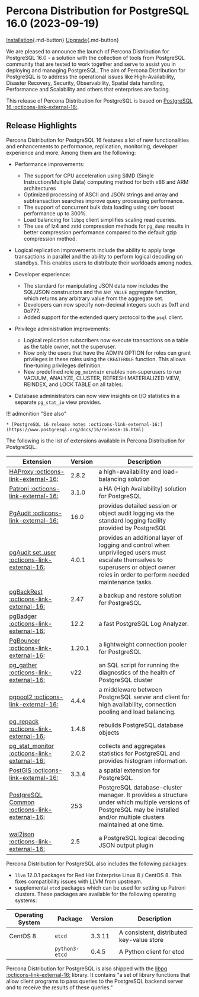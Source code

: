 # Percona Distribution for PostgreSQL 16.0 (2023-09-19)

[Installation](installing.md){.md-button}
[Upgrade](major-upgrade.md){.md-button}
 

We are pleased to announce the launch of Percona Distribution for PostgreSQL 16.0 - a solution with the collection of tools from PostgreSQL community that are tested to work together and serve to assist you in deploying and managing PostgreSQL. The aim of Percona Distribution for PostgreSQL is to address the operational issues like High-Availability, Disaster Recovery, Security, Observability, Spatial data handling, Performance and Scalability and others that enterprises are facing.

This release of Percona Distribution for PostgreSQL is based on [PostgreSQL 16 :octicons-link-external-16:](https://www.postgresql.org/docs/16/release-16.html). 

## Release Highlights

Percona Distribution for PostgreSQL 16 features a lot of new functionalities and enhancements to performance, replication, monitoring, developer experience and more. Among them are the following:

* Performance improvements:

    * The support for CPU acceleration using SIMD (Single Instruction/Multiple Data) computing method for both x86 and ARM architectures 
    * Optimized processing of ASCII and JSON strings and array and subtransaction searches improve query processing performance.
    * The support of concurrent bulk data loading using `COPY` boost performance up to 300%.
    * Load balancing for `libpq` client simplifies scaling read queries.
    * The use of lz4 and zstd compression methods for `pg_dump` results in better compression performance compared to the default gzip compression method.

* Logical replication improvements include the ability to apply large transactions in parallel and the ability to perform logical decoding on standbys. This enables users to distribute their workloads among nodes. 
* Developer experience:

    * The standard for manipulating JSON data now includes the SQL/JSON constructors and the `ANY_VALUE` aggregate function, which returns any arbitrary value from the aggregate set. 
    * Developers can now specify non-decimal integers such as 0xff and 0o777.
    * Added support for the extended query protocol to the  `psql` client.


* Privilege administration improvements:

    * Logical replication subscribers now execute transactions on a table as the table owner, not the superuser.
    * Now only the users that have the ADMIN OPTION for roles can grant privileges in these roles using the `CREATEROLE` function. This allows fine-tuning privileges definition.
    * New predefined role `pg_maintain` enables non-superusers to run VACUUM, ANALYZE, CLUSTER, REFRESH MATERIALIZED VIEW, REINDEX, and LOCK TABLE on all tables.

* Database administrators can now view insights on I/O statistics in a separate `pg_stat_io` view provides. 


!!! admonition "See also"

    * [PostgreSQL 16 release notes :octicons-link-external-16:](https://www.postgresql.org/docs/16/release-16.html)


The following is the list of extensions available in Percona Distribution for PostgreSQL.

| Extension           | Version        | Description                  |
| ------------------- | -------------- | ---------------------------- |
|[HAProxy :octicons-link-external-16:](http://www.haproxy.org/) | 2.8.2 | a high-availability and load-balancing solution |
| [Patroni :octicons-link-external-16:](https://patroni.readthedocs.io/en/latest/) | 3.1.0 | a HA (High Availability) solution for PostgreSQL |
| [PgAudit :octicons-link-external-16:](https://www.pgaudit.org/)             | 16.0   | provides detailed session or object audit logging via the standard logging facility provided by PostgreSQL                |
| [pgAudit set_user :octicons-link-external-16:](https://github.com/pgaudit/set_user)| 4.0.1 | provides an additional layer of logging and control when unprivileged users must escalate themselves to superusers or object owner roles in order to perform needed maintenance tasks.|
| [pgBackRest :octicons-link-external-16:](https://pgbackrest.org/)           | 2.47    | a backup and restore solution for PostgreSQL       |
|[pgBadger :octicons-link-external-16:](https://github.com/darold/pgbadger)   | 12.2     | a fast PostgreSQL Log Analyzer.|
|[PgBouncer :octicons-link-external-16:](https://www.pgbouncer.org/)          |1.20.1    | a lightweight connection pooler for PostgreSQL|
| [pg_gather :octicons-link-external-16:](https://github.com/jobinau/pg_gather)| v22     | an SQL script for running the diagnostics of the health of PostgreSQL cluster |
| [pgpool2 :octicons-link-external-16:](https://git.postgresql.org/gitweb/?p=pgpool2.git;a=summary) | 4.4.4 | a middleware between PostgreSQL server and client for high availability, connection pooling and load balancing.|
| [pg_repack :octicons-link-external-16:](https://github.com/reorg/pg_repack) | 1.4.8   | rebuilds PostgreSQL database objects           |
| [pg_stat_monitor :octicons-link-external-16:](https://github.com/percona/pg_stat_monitor)|2.0.2 | collects and aggregates statistics for PostgreSQL and provides histogram information.|
| [PostGIS :octicons-link-external-16:](https://github.com/postgis/postgis) | 3.3.4 | a spatial extension for PostgreSQL.|
| [PostgreSQL Common :octicons-link-external-16:](https://salsa.debian.org/postgresql/postgresql-common)| 253 | PostgreSQL database-cluster manager. It provides a structure under which multiple versions of PostgreSQL may be installed and/or multiple clusters maintained at one time.|
|[wal2json :octicons-link-external-16:](https://github.com/eulerto/wal2json)  |2.5       | a PostgreSQL logical decoding JSON output plugin|

Percona Distribution for PostgreSQL also includes the following packages:

* `llvm` 12.0.1 packages for Red Hat Enterprise Linux 8 / CentOS 8. This fixes compatibility issues with LLVM from upstream.
* supplemental `etcd` packages which can be used for setting up Patroni clusters. These packages are available for the following operating systems:

|  Operating System   | Package              | Version | Description        |
| ------------------- | ---------------------| --------| ------------------ |
| CentOS 8            | `etcd`               | 3.3.11  | A consistent, distributed key-value store|
|                     | `python3-etcd`| 0.4.5   | A Python client for etcd     |


                                                      
Percona Distribution for PostgreSQL is also shipped with the [libpq :octicons-link-external-16:](https://www.postgresql.org/docs/16/libpq.html) library. It contains "a set of
library functions that allow client programs to pass queries to the PostgreSQL
backend server and to receive the results of these queries." 
